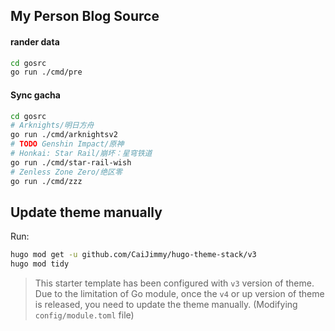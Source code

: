 ## My Person Blog Source

#### rander data

```bash
cd gosrc
go run ./cmd/pre
```

#### Sync gacha

```bash
cd gosrc
# Arknights/明日方舟
go run ./cmd/arknightsv2
# TODO Genshin Impact/原神
# Honkai: Star Rail/崩坏：星穹铁道
go run ./cmd/star-rail-wish
# Zenless Zone Zero/绝区零
go run ./cmd/zzz
```

## Update theme manually

Run:

```bash
hugo mod get -u github.com/CaiJimmy/hugo-theme-stack/v3
hugo mod tidy
```

> This starter template has been configured with `v3` version of theme. Due to the limitation of Go module, once the `v4` or up version of theme is released, you need to update the theme manually. (Modifying `config/module.toml` file)
